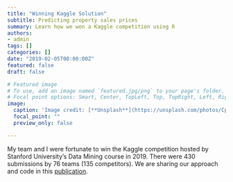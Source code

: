 ```yaml
---
title: "Winning Kaggle Solution"
subtitle: Predicting property sales prices
summary: Learn how we won a Kaggle competition using R
authors:
- admin
tags: []
categories: []
date: "2019-02-05T00:00:00Z"
featured: false
draft: false

# Featured image
# To use, add an image named `featured.jpg/png` to your page's folder.
# Focal point options: Smart, Center, TopLeft, Top, TopRight, Left, Right, BottomLeft, Bottom, BottomRight
image:
  caption: 'Image credit: [**Unsplash**](https://unsplash.com/photos/CpkOjOcXdUY)'
  focal_point: ""
  preview_only: false

---
```


My team and I were fortunate to win the Kaggle competition hosted by Stanford University’s Data Mining course in 2019. There were 430 submissions by 76 teams (135 competitors). We are sharing our approach and code in this [publication](https://rpubs.com/nweissm/670674).

